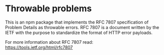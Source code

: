 # Throwable problems
This is an npm package that implements the RFC 7807 specification of Problem Details as throwable errors.
RFC 7807 is a document written  by the IETF with the purpose to standardize the format of HTTP error payloads. 

For more information about RFC 7807 read: https://tools.ietf.org/html/rfc7807